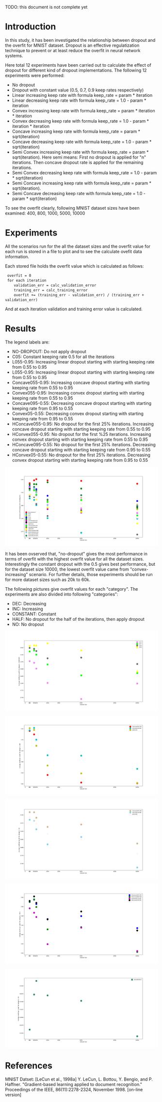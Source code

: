 TODO: this document is not complete yet

# Introduction
In this study, it has been investigated the relationship between dropout and the overfit for MNIST dataset. Dropout is an effective regulatization technique to prevent or at least reduce the overfit in neural network systems.

Here total 12 experiments have been carried out to calculate the effect of dropout for different kind of dropout implementations. The following 12 experiments were performed:
- No dropout 
- Dropout with constant value (0.5, 0.7, 0.9 keep rates respectively)
- Linear increasing keep rate with formula keep_rate = param * iteration
- Linear decreasing keep rate with formula keep_rate = 1.0 - param * iteration
- Convex increasing keep rate with formula keep_rate = param * iteration * iteration
- Convex decreasing keep rate with formula keep_rate = 1.0 - param * iteration * iteration
- Concave increasing keep rate with formula keep_rate = param * sqrt(iteration)
- Concave decreasing keep rate with formula keep_rate = 1.0 - param * sqrt(iteration)
- Semi Convex increasing keep rate with formula keep_rate = param * sqrt(iteration). Here semi means: First no dropout is applied for "n" iterations. Then concave dropout rate is applied for the remaining iterations.
- Semi Convex decreasing keep rate with formula keep_rate = 1.0 - param * sqrt(iteration)
- Semi Concave increasing keep rate with formula keep_rate = param * sqrt(iteration). 
- Semi Concave decreasing keep rate with formula keep_rate = 1.0 - param * sqrt(iteration)

To see the overfit clearly, following MNIST dataset sizes have been examined: 400, 800, 1000, 5000, 10000

# Experiments
All the scenarios run for the all the dataset sizes and the overfit value for each run is stored in a file to plot and to see the calculate ovefit data information.

Each stored file holds the overfit value which is calculated as follows:
```
 overfit = 0
 for each iteration
    validation_err = calc_validation_error
    training_err = calc_training_error
    overfit += (training_err - validation_err) / (training_err + validation_err)
```

And at each iteration validation and training error value is calculated.

# Results

The legend labels are:
- NO-DROPOUT: Do not apply dropout
- C05: Constant keeping rate 0.5 for all the iterations
- L055-0.95: Increasing linear dropout starting with starting keeping rate from 0.55 to 0.95
- L055-0.95: Increasing linear dropout starting with starting keeping rate from 0.55 to 0.95
- Concave055-0.95: Increasing concave dropout starting with starting keeping rate from 0.55 to 0.95
- Convex055-0.95: Increasing convex dropout starting with starting keeping rate from 0.55 to 0.95
- Concave095-0.55: Decreasing concave dropout starting with starting keeping rate from 0.95 to 0.55
- Convex05-0.55: Decreasing convex dropout starting with starting keeping rate from 0.95 to 0.55
- HConcave055-0.95: No dropout for the first 25% iterations. Increasing concave dropout starting with starting keeping rate from 0.55 to 0.95
- HConvex055-0.95: No dropout for the first %25 iterations. Increasing convex dropout starting with starting keeping rate from 0.55 to 0.95
- HConcave095-0.55: No dropout for the first 25% iterations. Decreasing concave dropout starting with starting keeping rate from 0.95 to 0.55
- HConvex05-0.55: No dropout for the first 25% iterations. Decreasing convex dropout starting with starting keeping rate from 0.95 to 0.55

![MNIST experiments](overfit_400_10000.png?raw=true "Mnist experiments")

It has been ovserved that, "no-dropout" gives the most performance in terms of overfit with the highest overfit value for all the dataset sizes. Interestingly the constant dropout with the 0.5 gives best performance, but for the dataset size 10000, the lowest overfit value came from "convex-increasing" scenario. For further details, those experiments should be run for more dataset sizes such as 20k to 60k.

The following pictures give overfit values for each "category". The experiments are also divided into following "categories":
- DEC: Decreasing
- INC: Increasing
- CONSTANT: Constant
- HALF: No dropout for the half of the iterations, then apply dropout
- NO: No dropout


![Constant dropout MNIST](overfit_constant_400_10000.png?raw=true "Constant category")

![Decreasing dropout MNIST](overfit_dec_400_10000.png?raw=true "Decreasing category")

![Increasing dropout MNIST](overfit_inc_400_10000.png?raw=true "Increasing category")

![Half dropout MNIST](overfit_half_400_10000.png?raw=true "Half category")

![No dropout MNIST](overfit_no_400_10000.png?raw=true "Constant category")

# References
MNIST Datset: [LeCun et al., 1998a]
Y. LeCun, L. Bottou, Y. Bengio, and P. Haffner. "Gradient-based learning applied to document recognition." Proceedings of the IEEE, 86(11):2278-2324, November 1998. [on-line version]


